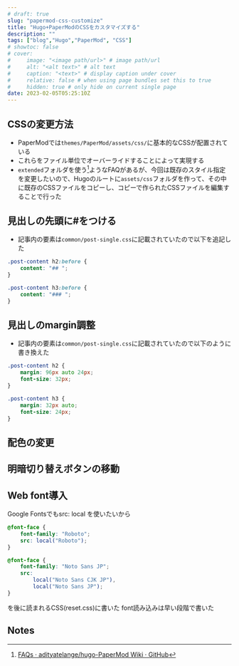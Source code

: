 ```yaml
---
# draft: true
slug: "papermod-css-customize"
title: "Hugo+PaperModのCSSをカスタマイズする"
description: ""
tags: ["blog","Hugo","PaperMod", "CSS"]
# showtoc: false
# cover:
#     image: "<image path/url>" # image path/url
#     alt: "<alt text>" # alt text
#     caption: "<text>" # display caption under cover
#     relative: false # when using page bundles set this to true
#     hidden: true # only hide on current single page
date: 2023-02-05T05:25:10Z
---
```


## CSSの変更方法

* PaperModでは`themes/PaperMod/assets/css/`に基本的なCSSが配置されている
* これらをファイル単位でオーバーライドすることによって実現する
* `extended`フォルダを使う[^1]ようなFAQがあるが、今回は既存のスタイル指定を変更したいので、Hugoのルートに`assets/css`フォルダを作って、その中に既存のCSSファイルをコピーし、コピーで作られたCSSファイルを編集することで行った


## 見出しの先頭に#をつける

* 記事内の要素は`common/post-single.css`に記載されていたので以下を追記した

```css
.post-content h2:before {
    content: "## ";
}

.post-content h3:before {
    content: "### ";
}
```


## 見出しのmargin調整

* 記事内の要素は`common/post-single.css`に記載されていたので以下のように書き換えた

```css
.post-content h2 {
    margin: 96px auto 24px;
    font-size: 32px;
}

.post-content h3 {
    margin: 32px auto;
    font-size: 24px;
}
```


## 配色の変更


## 明暗切り替えボタンの移動


## Web font導入
Google Fontsでもsrc: local を使いたいから
```css
@font-face {
    font-family: "Roboto";
    src: local("Roboto");
}

@font-face {
    font-family: "Noto Sans JP";
    src:
        local("Noto Sans CJK JP"),
        local("Noto Sans JP");
}
```
を後に読まれるCSS(reset.css)に書いた
font読み込みは早い段階で書いた

<!-- Footnotes themselves at the bottom. -->
## Notes

[^1]:

     [FAQs · adityatelange/hugo-PaperMod Wiki · GitHub](https://github.com/adityatelange/hugo-PaperMod/wiki/FAQs#bundling-custom-css-with-themes-assets)
